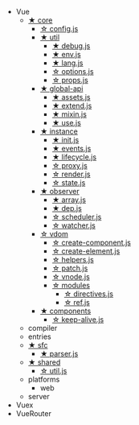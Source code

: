 * Vue
  * [★ core](Vue/core/index.md)
    - [☆ config.js](Vue/core/config.md)
    - [★ util](Vue/core/util/index.md)
      * [★ debug.js](Vue/core/util/debug.md)
      * [★ env.js](Vue/core/util/env.md)
      * [★ lang.js](Vue/core/util/lang.md)
      * [☆ options.js](Vue/core/util/options.md)
      * [☆ props.js](Vue/core/util/props.md)
    - [★ global-api](Vue/core/global-api/index.md)
      * [★ assets.js](Vue/core/global-api/assets.md)
      * [★ extend.js](Vue/core/global-api/extend.md)
      * [★ mixin.js](Vue/core/global-api/mixin.md)
      * [★ use.js](Vue/core/global-api/use.md)
    - [★ instance](Vue/core/instance/index.md)
      * [★ init.js](Vue/core/instance/init.md)
      * [★ events.js](Vue/core/instance/events.md)
      * [★ lifecycle.js](Vue/core/instance/lifecycle.md)
      * [☆ proxy.js](Vue/core/instance/proxy.md)
      * [☆ render.js](Vue/core/instance/render.md)
      * [☆ state.js](Vue/core/instance/state.md)
    - [★ observer](Vue/core/observer/index.md)
      * [★ array.js](Vue/core/observer/array.md)
      * [★ dep.js](Vue/core/observer/dep.md)
      * [☆ scheduler.js](Vue/core/observer/scheduler.md)
      * [☆ watcher.js](Vue/core/observer/watcher.md)
    - [☆ vdom](Vue/core/vdom/index.md)
      * [☆ create-component.js](Vue/core/vdom/create-component.md)
      * [☆ create-element.js](Vue/core/vdom/create-element.md)
      * [☆ helpers.js](Vue/core/vdom/helpers.md)
      * [☆ patch.js](Vue/core/vdom/patch.md)
      * [☆ vnode.js](Vue/core/vdom/vnode.md)
      * [☆ modules](Vue/core/vdom/modules/index.md)
        - [☆ directives.js](Vue/core/vdom/modules/directives.md)
        - [☆ ref.js](Vue/core/vdom/modules/ref.md)
    - [★ components](Vue/core/components/index.md)
      * [☆ keep-alive.js](Vue/core/components/keep-alive.md)
  * compiler
  * entries
  * [★ sfc](Vue/sfc/index.md)
    - [★ parser.js](Vue/sfc/parser.md)
  * [★ shared](Vue/shared/index.md)
    - [☆ util.js](Vue/shared/util.md)
  * platforms
    - web
  * server
* Vuex
* VueRouter
